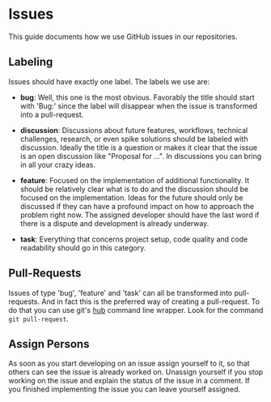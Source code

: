 # Issues

This guide documents how we use GitHub issues in our repositories.

## Labeling

Issues should have exactly one label. The labels we use are:

- **bug**: Well, this one is the most obvious. Favorably the title should
  start with 'Bug:' since the label will disappear when the issue is transformed
  into a pull-request.

- **discussion**: Discussions about future features, workflows, technical
  challenges, research, or even spike solutions should be labeled with
  discussion. Ideally the title is a question or makes it clear that the issue
  is an open discussion like "Proposal for ...". In discussions you can bring in
  all your crazy ideas.

- **feature**: Focused on the implementation of additional functionality. It
  should be relatively clear what is to do and the discussion should be focused
  on the implementation. Ideas for the future should only be discussed if they
  can have a profound impact on how to approach the problem right now. The
  assigned developer should have the last word if there is a dispute and
  development is already underway.

- **task**: Everything that concerns project setup, code quality and code
  readability should go in this category.

## Pull-Requests

Issues of type 'bug', 'feature' and 'task' can all be transformed into pull-requests.
And in fact this is the preferred way of creating a pull-request. To do that you can use
git's [hub](https://github.com/github/hub) command line wrapper. Look for the command `git pull-request`.

## Assign Persons

As soon as you start developing on an issue assign yourself to it, so that others can see 
the issue is already worked on. Unassign yourself if you stop working on the issue and explain
the status of the issue in a comment. If you finished implementing the issue you can leave yourself
assigned.
